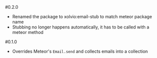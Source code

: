 #0.2.0

* Renamed the package to xolvio:email-stub to match meteor package name
* Stubbing no longer happens automatically, it has to be called with a meteor method

#0.1.0

* Overrides Meteor's `Email.send` and collects emails into a collection